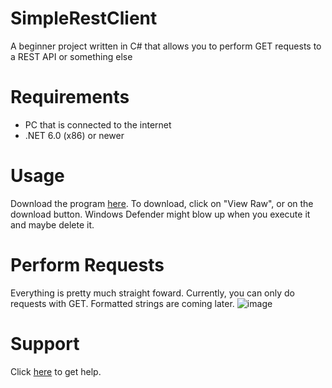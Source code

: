 # SimpleRestClient
A beginner project written in C# that allows you to perform GET requests to a REST API or something else

# Requirements
- PC that is connected to the internet
- .NET 6.0 (x86) or newer

# Usage
Download the program [here](https://github.com/elixss/SimpleRestClient/blob/master/Download/PerformApiCalls.exe 'Download here'). To download, click on "View Raw", or on the download button. Windows Defender might blow up when you execute it and maybe delete it.

# Perform Requests
Everything is pretty much straight foward. Currently, you can only do requests with GET. Formatted strings are coming later.
![image](https://user-images.githubusercontent.com/83035531/159176967-4e73d0d4-cf7f-4b1f-80cb-48beb2424d28.png 'A simple GET request')

# Support
Click [here](https://discord.gg/kB2zAqzJTu 'Support server') to get help.

